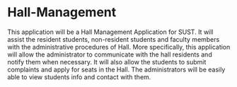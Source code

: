 # Hall-Management
This application will be a Hall Management Application for SUST. It will assist the resident students, non-resident students and faculty members with the administrative procedures of Hall.
        	More specifically, this application will allow the administrator to communicate with the hall residents and notify them when necessary. It will also allow the students to submit complaints and apply for seats in the Hall. The administrators will be easily able to view students info and contact with them.
